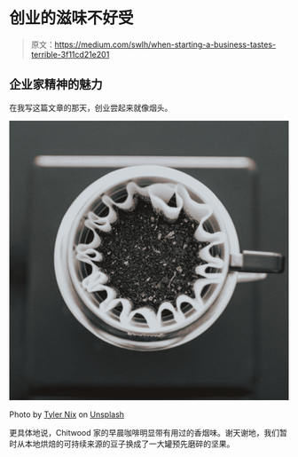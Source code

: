 # 创业的滋味不好受

> 原文：<https://medium.com/swlh/when-starting-a-business-tastes-terrible-3f11cd21e201>

## 企业家精神的魅力

在我写这篇文章的那天，创业尝起来就像烟头。

![](img/e983de84a73e298cb9dba3e2b374d849.png)

Photo by [Tyler Nix](https://unsplash.com/@jtylernix?utm_source=medium&utm_medium=referral) on [Unsplash](https://unsplash.com?utm_source=medium&utm_medium=referral)

更具体地说，Chitwood 家的早晨咖啡明显带有用过的香烟味。谢天谢地，我们暂时从本地烘焙的可持续来源的豆子换成了一大罐预先磨碎的坚果。
